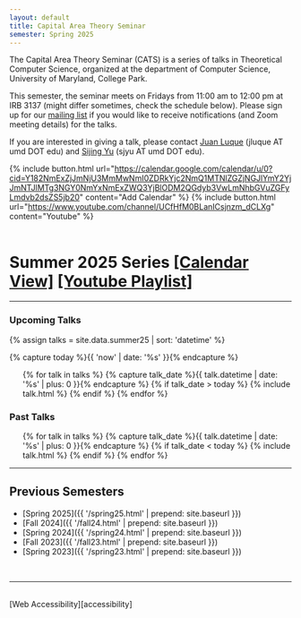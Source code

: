 ```yaml
---
layout: default
title: Capital Area Theory Seminar
semester: Spring 2025
---
```


The Capital Area Theory Seminar (CATS) is a series of talks in 
Theoretical Computer Science, organized at the department of Computer 
Science, University of Maryland, College Park. 

<!-- Modify this -->
This semester, the seminar meets on Fridays from 11:00 am to 12:00 pm at IRB 3137
(might differ sometimes, check the schedule below).
Please sign up for our [mailing list][theory-local] if you would like to 
receive notifications (and Zoom meeting details) for the talks.

If you are interested in giving a talk, please contact [Juan Luque][juan] (jluque AT umd DOT edu)
and [Sijing Yu][sijing] (sjyu AT umd DOT edu).
<!--  -->

{% include button.html url="https://calendar.google.com/calendar/u/0?cid=Y182NmExZjJmNjU3MmMwNmI0ZDRkYjc2NmQ1MTNlZGZjNGJlYmY2YjJmNTJlMTg3NGY0NmYxNmExZWQ3YjBlODM2QGdyb3VwLmNhbGVuZGFyLmdvb2dsZS5jb20" content="Add Calendar" %} {% include button.html url="https://www.youtube.com/channel/UCfHfM0BLanICsjnzm_dCLXg" content="Youtube" %}
<br>
<br>

<!-- Modify this -->
<h1>Summer 2025 Series <span><a href="https://calendar.google.com/calendar/embed?src=c_66a1f2f6572c06b4d4db766d513edfc4bebf6b2f52e1874f46f16a1ed7b0e836%40group.calendar.google.com&ctz=America%2FNew_York">[Calendar View]</a>&nbsp;<a href="https://youtube.com/playlist?list=PLguvVsMLmA-BIma7lcn9ljNekBixkeupF&si=lN7GH_dsoRjj0Cim">[Youtube Playlist]</a></span></h1>
<!--  -->
<hr/>

### Upcoming Talks
<!-- Modify this -->
{% assign talks = site.data.summer25 | sort: 'datetime' %}
<!--  -->
{% capture today %}{{ 'now' | date: '%s' }}{% endcapture %}

<ul>
{% for talk in talks %}
  {% capture talk_date %}{{ talk.datetime | date: '%s' | plus: 0 }}{% endcapture %}
  {% if talk_date > today %}
      {% include talk.html %}
  {% endif %}
{% endfor %}
</ul>

### Past Talks
<ul>
{% for talk in talks %}
  {% capture talk_date %}{{ talk.datetime | date: '%s' | plus: 0 }}{% endcapture %}
  {% if talk_date < today %}
      {% include talk.html %}
  {% endif %}
{% endfor %}
</ul>

<hr/>

## Previous Semesters
- [Spring 2025]({{ '/spring25.html' | prepend: site.baseurl }})
- [Fall 2024]({{ '/fall24.html' | prepend: site.baseurl }})
- [Spring 2024]({{ '/spring24.html' | prepend: site.baseurl }})
- [Fall 2023]({{ '/fall23.html' | prepend: site.baseurl }})
- [Spring 2023]({{ '/spring23.html' | prepend: site.baseurl }})

<br/>
<hr/>
<br/>
[Web Accessibility][accessibility]

<!-- Modify this -->
[juan]: #
[sijing]: #
[theory-local]: https://mailman3.cs.umd.edu/postorius/lists/theory-local.cs.umd.edu/
[accessibility]: https://www.umd.edu/web-accessibility
<!--  -->
